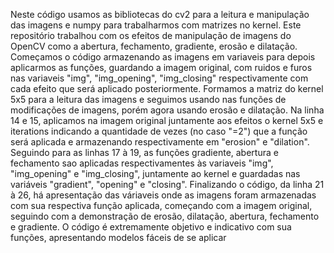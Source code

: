 Neste código usamos as bibliotecas do cv2 para a leitura e manipulação das imagens e numpy para trabalharmos com matrizes no kernel. Este repositório trabalhou com os efeitos de manipulação de imagens do OpenCV como a abertura, fechamento, gradiente, erosão e dilatação. Começamos o código armazenando as imagens em variaveis para depois aplicarmos as funções, guardando a imagem original, com ruidos e furos nas variaveis "img", "img_opening", "img_closing" respectivamente com cada efeito que será aplicado posteriormente. Formamos a matriz do kernel 5x5 para a leitura das imagens e seguimos usando nas funções de modificações de imagens, porém agora usando erosão e dilatação. 
  Na linha 14 e 15, aplicamos na imagem original juntamente aos efeitos o kernel 5x5 e iterations indicando a quantidade de vezes (no caso "=2") que a função será aplicada e armazenando respectivamente em "erosion" e "dilation". Seguindo para as linhas 17 à 19, as funções gradiente, abertura e fechamento sao aplicadas respectivamentes às variaveis "img", "img_opening" e "img_closing", juntamente ao kernel e guardadas nas variáveis "gradient", "opening" e "closing". Finalizando o código, da linha 21 à 26, há apresentação das váriaveis onde as imagens foram armazenadas com sua respectiva função aplicada, começando com a imagem original, seguindo com a demonstração de erosão, dilatação, abertura, fechamento e gradiente.
  O código é extremamente objetivo e indicativo com sua funções, apresentando modelos fáceis de se aplicar
